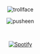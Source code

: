 ## 

<p align="center">
  <img src="https://komarev.com/ghpvc/?username=usslh&label=trollface&color=c8c3bd" alt="trollface" />
</p>


<p align="center">
  <img src="https://64.media.tumblr.com/0fbe2f90bb7f9766770fd21a2e6f6ebc/1865c9eab1e190f1-de/s500x750/22a836ea169e8624ee91e46552cc2ad6aedea4d4.pnj" alt="pusheen" />
</p>




&nbsp;<div align="center">
  [![Spotify](https://novatorem-usslh.vercel.app/api/spotify?background_color=0d1117&border_color=ffffff)](https://open.spotify.com/user/stockholmski)

